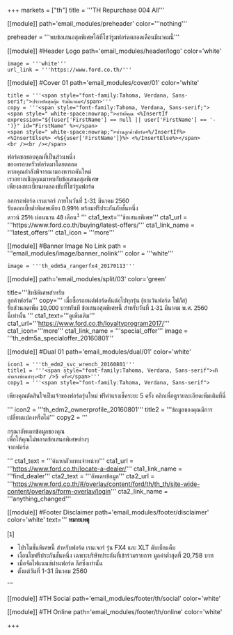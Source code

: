 +++
markets = ["th"]
title = '''TH Repurchase 004 All'''

[[module]]
path='email_modules/preheader'
color='''nothing'''

preheader = '''พบข้อเสนอสุดพิเศษได้ที่โชว์รูมฟอร์ดตลอดเดือนมีนาคมนี้'''

[[module]] #Header Logo
path='email_modules/header/logo'
color='white'

	image = '''white'''
	url_link = '''https://www.ford.co.th/'''

[[module]] #Cover 01
path='email_modules/cover/01'
color='white'

	title = '''<span style="font-family:Tahoma, Verdana, Sans-serif;">ประหยัดสุดคุ้ม รับมีนาคม</span>'''
	copy = '''<span style="font-family:Tahoma, Verdana, Sans-serif;">
	<span style=" white-space:nowrap;">สวัสดีคุณ <%InsertIf expression="${(user['FirstName'] == null || user['FirstName'] == '-')}" id="FirstName" %></span>
	<span style=" white-space:nowrap;">ท่านลูกค้าฟอร์ด<%/InsertIf%> <%InsertElse%> <%${user['FirstName']}%> <%/InsertElse%></span>
	<br /><br /></span>

<span style="font-family:Tahoma, Verdana, Sans-serif;">
 <span style="white-space:nowrap;">ฟอร์ดขอขอบคุณที่เป็นส่วนหนึ่ง</span><br>
 <span style="white-space:nowrap;">ของครอบครัวฟอร์ดมาโดยตลอด</span> <br>
		<span style="white-space:nowrap;">หากคุณกำลังพิจารณามองหารถคันใหม่</span> <br>
		<span style="white-space:nowrap;">เราอยากเชิญคุณมาพบกับข้อเสนอสุดพิเศษ</span><br>	
		<span style="white-space:nowrap;">เพียงลงทะเบียนทดลองขับที่โชว์รูมฟอร์ด</span><br><br>
		<span style="white-space:nowrap;">ออกรถฟอร์ด เรนเจอร์</span>	
		<span style="white-space:nowrap;">ภายในวันที่ 1-31 มีนาคม 2560</span><br> 
		<span style="white-space:nowrap;">รับดอกเบี้ยต่ำพิเศษเพียง 0.99%</span>	
		<span style="white-space:nowrap;">พร้อมฟรีประกันภัยชั้นหนึ่ง</span><br>	
		<span style="white-space:nowrap;">ดาวน์ 25% ผ่อนนาน 48 เดือน<sup>1</sup></span> 
</span>'''
	cta1_text='''<span style="font-family:Tahoma, Verdana, Sans-serif">ข้อเสนอพิเศษ</span>'''
	cta1_url = '''https://www.ford.co.th/buying/latest-offers/'''
	cta1_link_name = '''latest_offers'''
	cta1_icon = '''more'''

[[module]] #Banner Image No Link
path = '''email_modules/image/banner_nolink'''
color = '''white'''

	image = '''th_edm5a_rangerfx4_20170113'''

[[module]]
path='email_modules/split/03'
color='green'

title='''<span style="font-family:Tahoma, Verdana, Sans-serif">สิทธิพิเศษสำหรับ<br />ลูกค้าฟอร์ด</span>'''
copy='''<span style="font-family:Tahoma, Verdana, Sans-serif;">
	<span style="white-space:nowrap;">เมื่อซื้อรถยนต์ฟอร์ดคันต่อไปทุกรุ่น</span> 
	<span style="white-space:nowrap;">(ยกเว้นฟอร์ด โฟกัส)</span> 
	<span style="white-space:nowrap;">รับส่วนลดเพิ่ม 10,000 บาททันที</span> 
	<span style="white-space:nowrap;">ข้อเสนอสุดพิเศษนี้</span> 
	<span style="white-space:nowrap;">สำหรับวันที่ 1-31 มีนาคม พ.ศ. 2560</span> 
	<span style="white-space:nowrap;">นี้เท่านั้น</span> 
</span>'''
cta1_text='''<span style="font-family:Tahoma, Verdana, Sans-serif">ดูเพิ่มเติม</span>'''
cta1_url='''https://www.ford.co.th/loyaltyprogram2017/'''
cta1_icon='''more'''
cta1_link_name = '''special_offer'''
image = '''th_edm5a_specialoffer_20160801'''

[[module]] #Dual 01
path='email_modules/dual/01'
color='white'

	icon1 = '''th_edm2_svc_wrench_20160801'''
	title1 = '''<span style="font-family:Tahoma, Verdana, Sans-serif">ฟรีค่าแรงซ่อมบำรุง<br />5 ครั้ง</span>'''
	copy1 = '''<span style="font-family:Tahoma, Verdana, Sans-serif">
	
<span style=" white-space:nowrap;">เพียงคุณตัดสินใจเป็นเจ้าของฟอร์ดรุ่นใหม่</span> 
<span style=" white-space:nowrap;">ฟรีค่าแรงเช็คระยะ 5 ครั้ง</span> 
<span style=" white-space:nowrap;">คลิกเพื่อดูรายละเอียดเพิ่มเติมที่นี่</span>

</span>'''
	icon2 = '''th_edm2_ownerprofile_20160801'''
	title2 = '''<span style="font-family:Tahoma, Verdana, Sans-serif">ข้อมูลของคุณมีการ<br />เปลี่ยนแปลงหรือไม่</span>'''
	copy2 = '''<span style="font-family:Tahoma, Verdana, Sans-serif">
	
กรุณาอัพเดทข้อมูลของคุณ <br />
<span style=" white-space:nowrap;">เพื่อให้คุณ</span><span style=" white-space:nowrap;">ไม่พลาด</span><span style=" white-space:nowrap;">ข้อเสนอ</span><span style=" white-space:nowrap;">พิเศษ</span>ต่างๆ <br />
<span style=" white-space:nowrap;">จากฟอร์ด</span>
	
</span>'''
	cta1_text = '''<span style="font-family:Tahoma, Verdana, Sans-serif">ค้นหาตัวแทนจำหน่าย</span>'''
	cta1_url = '''https://www.ford.co.th/locate-a-dealer/'''
	cta1_link_name = '''find_dealer'''
	cta2_text = '''<span style="font-family:Tahoma, Verdana, Sans-serif">อัพเดทข้อมูล</span>'''
	cta2_url = '''https://www.ford.co.th/#/overlay/content/ford/th/th_th/site-wide-content/overlays/form-overlay/login'''
	cta2_link_name = '''anything_changed'''

[[module]] #Footer Disclaimer
path='email_modules/footer/disclaimer'
color='white'
text='''<span style="font-family:Tahoma, Verdana, Sans-serif">
<span style="font-weight:bold">หมายเหตุ</span><br /><br />[1]<br />
<ul>
<li>โปรโมชั่นพิเศษนี้ สำหรับฟอร์ด เรนเจอร์ รุ่น FX4 และ XLT ดับเบิ้ลแค็บ</li>
<li>เงื่อนไขฟรีประกันชั้นหนึ่ง เฉพาะบริษัทประกันที่เข้าร่วมรายการ มูลค่าต่ำสุดที่ 20,758 บาท</li>
<li>เมื่อจัดไฟแนนซ์ผ่านฟอร์ด ลีสซิ่งเท่านั้น</li><li>ตั้งแต่วันที่ 1-31 มีนาคม 2560</li>
</ul>
</span>'''

[[module]] #TH Social
path='email_modules/footer/th/social'
color='white'

[[module]] #TH Online
path='email_modules/footer/th/online'
color='white'

+++